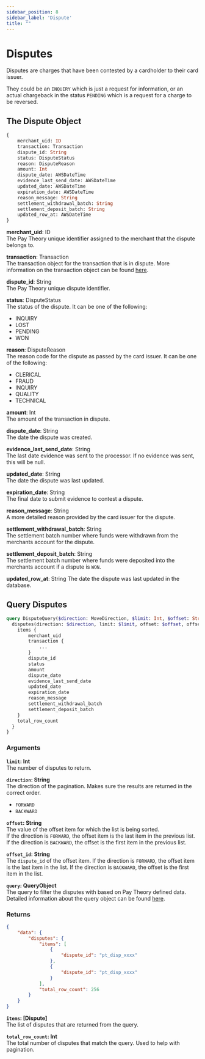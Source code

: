 ```yaml
---
sidebar_position: 8
sidebar_label: 'Dispute'
title: ""
---
```


# Disputes

Disputes are charges that have been contested by a cardholder to their card issuer.

They could be an `INQUIRY` which is just a request for information, or an actual chargeback in the status `PENDING` which is a request for a charge to be reversed.

## The Dispute Object

```graphql
{
    merchant_uid: ID
    transaction: Transaction
    dispute_id: String
    status: DisputeStatus
    reason: DisputeReason
    amount: Int
    dispute_date: AWSDateTime
    evidence_last_send_date: AWSDateTime
    updated_date: AWSDateTime
    expiration_date: AWSDateTime
    reason_message: String
    settlement_withdrawal_batch: String
    settlement_deposit_batch: String
    updated_row_at: AWSDateTime
}
```

**merchant_uid**: ID  
The Pay Theory unique identifier assigned to the merchant that the dispute belongs to.

**transaction**: Transaction  
The transaction object for the transaction that is in dispute. More information on the transaction object can be found [here](transaction).

**dispute_id**: String  
The Pay Theory unique dispute identifier.

**status**: DisputeStatus  
The status of the dispute. It can be one of the following:
- INQUIRY
- LOST
- PENDING
- WON

**reason**: DisputeReason  
The reason code for the dispute as passed by the card issuer. It can be one of the following:
- CLERICAL
- FRAUD
- INQUIRY
- QUALITY
- TECHNICAL

**amount**: Int  
The amount of the transaction in dispute.

**dispute_date**: String  
The date the dispute was created.

**evidence_last_send_date**: String  
The last date evidence was sent to the processor. If no evidence was sent, this will be null.

**updated_date**: String  
The date the dispute was last updated.

**expiration_date**: String  
The final date to submit evidence to contest a dispute.

**reason_message**: String  
A more detailed reason provided by the card issuer for the dispute.

**settlement_withdrawal_batch**: String  
The settlement batch number where funds were withdrawn from the merchants account for the dispute.

**settlement_deposit_batch**: String  
The settlement batch number where funds were deposited into the merchants account if a dispute is `WON`.

**updated_row_at**: String
The date the dispute was last updated in the database.

## Query Disputes

```graphql
query DisputeQuery($direction: MoveDirection, $limit: Int, $offset: String, $offset_id: String, $query: SqlQuery) {
  disputes(direction: $direction, limit: $limit, offset: $offset, offset_id: $offset_id, query: $query) {
    items {
        merchant_uid
        transaction {
            ...
        }
        dispute_id
        status
        amount
        dispute_date
        evidence_last_send_date
        updated_date
        expiration_date
        reason_message
        settlement_withdrawal_batch
        settlement_deposit_batch
    }
    total_row_count
  }
}
```

### Arguments

**`limit`: Int**  
The number of disputes to return.

**`direction`: String**  
The direction of the pagination. Makes sure the results are returned in the correct order.
* `FORWARD`
* `BACKWARD`

**`offset`: String**  
The value of the offset item for which the list is being sorted.  
If the direction is `FORWARD`, the offset item is the last item in the previous list.  
If the direction is `BACKWARD`, the offset is the first item in the previous list.

**`offset_id`: String**  
The `dispute_id` of the offset item. If the direction is `FORWARD`, the offset item is the last item in the list. If the direction is `BACKWARD`, the offset is the first item in the list.

**`query`: QueryObject**  
The query to filter the disputes with based on Pay Theory defined data.  Detailed information about the query object can be found [here](query).

### Returns
```json
{
    "data": {
        "disputes": {
            "items": [
                {
                    "dispute_id": "pt_disp_xxxx"
                },
                {
                    "dispute_id": "pt_disp_xxxx"
                }
            ],
            "total_row_count": 256
        }
    }
}
```


**`items`: [Dispute]**  
The list of disputes that are returned from the query.

**`total_row_count`: Int**  
The total number of disputes that match the query. Used to help with pagination.